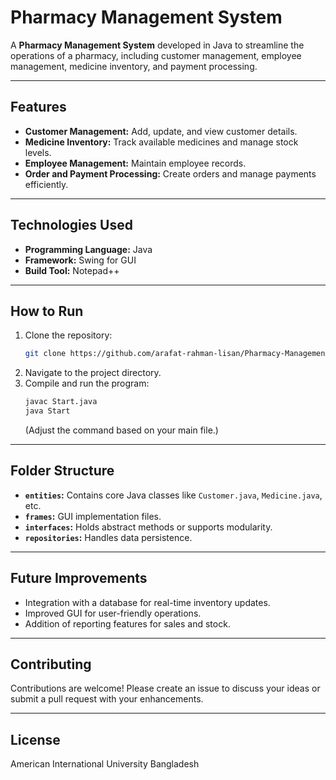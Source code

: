 # Pharmacy Management System

A **Pharmacy Management System** developed in Java to streamline the operations of a pharmacy, including customer management, employee management, medicine inventory, and payment processing.

---

## Features
- **Customer Management:** Add, update, and view customer details.
- **Medicine Inventory:** Track available medicines and manage stock levels.
- **Employee Management:** Maintain employee records.
- **Order and Payment Processing:** Create orders and manage payments efficiently.

---

## Technologies Used
- **Programming Language:** Java
- **Framework:**  Swing for GUI
- **Build Tool:** Notepad++

---

## How to Run
1. Clone the repository:
   ```bash
   git clone https://github.com/arafat-rahman-lisan/Pharmacy-Management-System.git
   ```
2. Navigate to the project directory.
3. Compile and run the program:
   ```bash
   javac Start.java
   java Start
   ```
   (Adjust the command based on your main file.)

---

## Folder Structure
- **`entities`:** Contains core Java classes like `Customer.java`, `Medicine.java`, etc.
- **`frames`:** GUI implementation files.
- **`interfaces`:** Holds abstract methods or supports modularity.
- **`repositories`:** Handles data persistence.

---

## Future Improvements
- Integration with a database for real-time inventory updates.
- Improved GUI for user-friendly operations.
- Addition of reporting features for sales and stock.

---

## Contributing
Contributions are welcome! Please create an issue to discuss your ideas or submit a pull request with your enhancements.

---

## License
American International University Bangladesh

